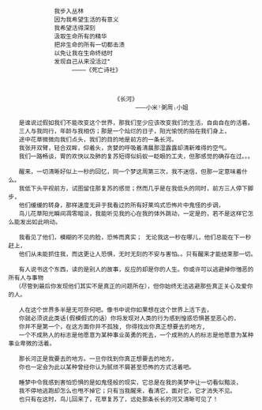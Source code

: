 


                                        

                 我步入丛林
                 因为我希望生活的有意义 
                 我希望活得深刻
                 汲取生命所有的精华
                 把非生命的所有一切都击溃
                 以免让我在生命终结时
                 发现自己从来没活过"
                      ————《死亡诗社》
                      
                      
                      
                                  《长河》
                                        ———小米⁽粥周₎小姐

       是谁说过假如我们不能改变这个世界，那我们至少应该改变我们的生活，自由自在的活着。
       三人与我同行，年龄与我相仿；那是一个灿烂的日子，阳光愉悦的拍在我们身上，
       途中花草微微向我们点头，我们的目的地是前方的一条长河。
       我张开双臂，轻合双眸，仰着头，贪婪的呼吸着清晨那湿露露却清新难得的空气。
       我们一路畅谈，胃的欢快以及肺的复苏短得似蚂蚁一眨眼的工夫，但那感觉的确存在过。。。
       
       醒来，一切清晰好似上一秒的回忆，同一个梦这周第三次，我不迷信，但那一定意味着什么。
       我低下头平视前方，试图留住那复苏的感觉；然而几乎是在我低头的同时，前方三人停下脚步，
       他们缓缓的转身，那样速度无异于我看过的所有好莱坞式恐怖片中鬼怪的步调，
       鸟儿花草阳光瞬间凋零暗淡，我能听见我的心在我的体外跳动，一定是的，若不是这样它怎么能发出如此响动。

       我看见了他们，模糊的不见的脸，恐怖而真实； 无论我这一秒在哪儿，他们总能在下一秒赶上，
       他们从未能抓住我，而这更让人恐惧，无时无刻的不安与害怕。。只有醒来才能结束那一切。

       有人说书这个东西，读的是别人的故事，反应的却是你的人生。你或许可以逃避掉你憎恶的所有人与事物
      （尽管到最后你发现他们其实不是真正的问题所在），但你始终无法逃避那些真正关心及爱你的人。

       人在这个世界多半是无可奈何吧。像书中说你如果想在这个世界上活下去，
       你就必须说此类话(假模假式的话）你将发现对人类的行为感到惶惑恐惧甚至恶心的，
       你并不是第一个，在这方面你并不孤独, 你得找出你真正想要去的地方,
       一个不成熟人的标志是他愿意为某种事业英勇的死去，一个成熟的人的标志是他愿意为某种事业卑微的活着。

       那长河正是我要去的地方。一旦你找到你真正想要去的地方，
       你也一定会为此以某种曾经你认为腻烦不屑甚至恐怖的方式活着吧。

       睡梦中令我感到害怕恐惧的是如鬼怪般的现实，它总是在我的美梦中让一切看似黯淡，
       我不停地逃跑却怎么也甩不掉它；只有当我醒来，看清它，面对它，它才消失不见。
       也只有在这时，鸟儿回来了，花草复苏了，远处那条长长的河又清晰可见了！



